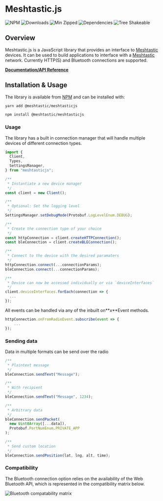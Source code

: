 # Meshtastic.js

![NPM](https://badgen.net/npm/v/@meshtastic/meshtasticjs) ![Downloads](https://badgen.net/npm/dt/@meshtastic/meshtasticjs) ![Min Zipped](https://badgen.net/bundlephobia/minzip/@meshtastic/meshtasticjs) ![Dependencies](https://badgen.net/bundlephobia/dependency-count/@meshtastic/meshtasticjs) ![Tree Shakeable](https://badgen.net/bundlephobia/tree-shaking/@meshtastic/meshtasticjs)

## Overview

Meshtastic.js is a JavaScript library that provides an interface to [Meshtastic](https://meshtastic.org) devices. It can be used to build applications to interface with a [Meshtastic](https://meshtastic.org) network. Currently HTTP(S) and Bluetooth connections are supported.

**[Documentation/API Reference](https://js.meshtastic.org)**

## Installation & Usage

The library is available from [NPM](https://www.npmjs.com/package/@meshtastic/meshtasticjs) and can be installed with:

```bash
yarn add @meshtastic/meshtasticjs
```

```bash
npm install @meshtastic/meshtasticjs
```

### Usage

The library has a built in connection manager that will handle multiple devices of different connection types.

```typescript
import {
  Client,
  Types,
  SettingsManager,
} from "meshtasticjs";

/**
 * Instantiate a new device manager
 */
const client = new Client();

/**
 * Optional: Set the logging level
 */
SettingsManager.setDebugMode(Protobuf.LogLevelEnum.DEBUG);

/**
 * Create the connection type of your choice
 */
const httpConnection = client.createHTTPConnection();
const bleConnection = client.createBLEConnection();

/**
 * Connect to the device with the desired paramaters
 */
httpConnection.connect(...connectionParams);
bleConnection.connect(...connectionParams);

/**
 * Device can now be accessed individually or via `deviceInterfaces`
 */
client.deviceInterfaces.forEach(connection => {
  ...
});
```

All events can be handled via any of the inbuilt on**_x_**Event methods.

```typescript
httpConnection.onFromRadioEvent.subscribe(event => {
    ...
});
```

### Sending data

Data in multiple formats can be send over the radio

```typescript
/**
 * Plaintext message
 */
bleConnection.sendText("Message");

/**
 * With recipient
 */
bleConnection.sendText("Message", 1234);

/**
 * Arbitrary data
 */
bleConnection.sendPacket(
  new Uint8Array([...data]),
  Protobuf.PortNumEnum.PRIVATE_APP
);

/**
 * Send custom location
 */
bleConnection.sendPosition(lat, lng, alt, time);
```

### Compatibility

The Bluetooth connection option relies on the availability of the Web Bluetooth API, which is represented in the compatibility matrix below.

![Bluetooth compatability matrix](https://caniuse.bitsofco.de/image/web-bluetooth.png)
